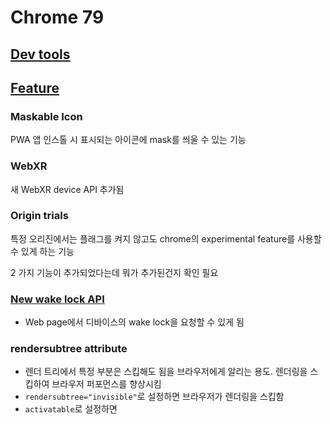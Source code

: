 # Chrome 79
## [Dev tools](https://www.youtube.com/watch?v=VNkctDLYP6o)

## [Feature](https://developers.google.com/web/updates/2019/10/nic78)
### Maskable Icon
PWA 앱 인스톨 시 표시되는 아이콘에 mask를 씌울 수 있는 기능

### WebXR
새 WebXR device API 추가됨

### Origin trials
특정 오리진에서는 플래그를 켜지 않고도 chrome의 experimental feature를 사용할 수 있게 하는 기능

2 가지 기능이 추가되었다는데 뭐가 추가된건지 확인 필요

### [New wake lock API](web.dev/wakelock)
- Web page에서 디바이스의 wake lock을 요청할 수 있게 됨

### rendersubtree attribute
- 렌더 트리에서 특정 부분은 스킵해도 됨을 브라우저에게 알리는 용도. 렌더링을 스킵하여 브라우저 퍼포먼스를 향상시킴
- `rendersubtree="invisible"`로 설정하면 브라우저가 렌더링을 스킵함
- `activatable`로 설정하면